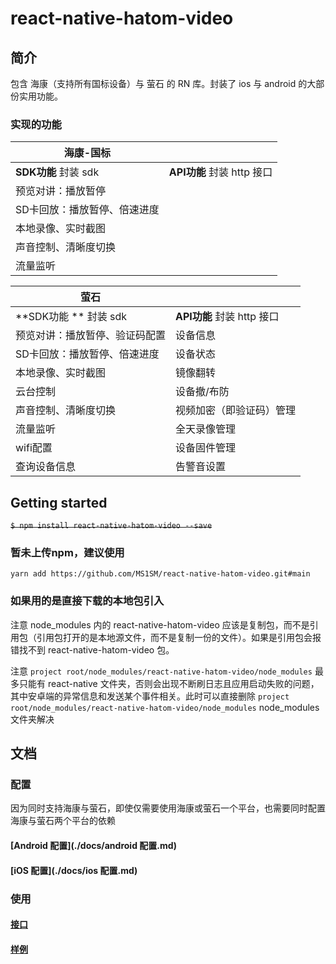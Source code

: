 # react-native-hatom-video

## 简介

包含 海康（支持所有国标设备）与 萤石 的 RN 库。封装了 ios 与 android 的大部份实用功能。

### 实现的功能

| 海康-国标                    |                            |
| ---------------------------- | -------------------------- |
| **SDK功能** 封装 sdk         | **API功能** 封装 http 接口 |
| 预览对讲：播放暂停           |                            |
| SD卡回放：播放暂停、倍速进度 |                            |
| 本地录像、实时截图           |                            |
| 声音控制、清晰度切换         |                            |
| 流量监听                     |                            |

| 萤石                           |                            |
| ------------------------------ | -------------------------- |
| **SDK功能 ** 封装 sdk          | **API功能** 封装 http 接口 |
| 预览对讲：播放暂停、验证码配置 | 设备信息                   |
| SD卡回放：播放暂停、倍速进度   | 设备状态                   |
| 本地录像、实时截图             | 镜像翻转                   |
| 云台控制                       | 设备撤/布防                |
| 声音控制、清晰度切换           | 视频加密（即验证码）管理   |
| 流量监听                       | 全天录像管理               |
| wifi配置                       | 设备固件管理               |
| 查询设备信息                   | 告警音设置                 |



## Getting started

~~`$ npm install react-native-hatom-video --save`~~

### 暂未上传npm，建议使用

`yarn add https://github.com/MS1SM/react-native-hatom-video.git#main`

### 如果用的是直接下载的本地包引入

注意 node_modules 内的 react-native-hatom-video 应该是复制包，而不是引用包（引用包打开的是本地源文件，而不是复制一份的文件）。如果是引用包会报错找不到 react-native-hatom-video 包。

注意 `project root/node_modules/react-native-hatom-video/node_modules` 最多只能有 react-native 文件夹，否则会出现不断刷日志且应用启动失败的问题，其中安卓端的异常信息和发送某个事件相关。此时可以直接删除  `project root/node_modules/react-native-hatom-video/node_modules`  node_modules 文件夹解决

## 文档

### 配置

因为同时支持海康与萤石，即使仅需要使用海康或萤石一个平台，也需要同时配置海康与萤石两个平台的依赖

#### [Android 配置](./docs/android 配置.md)

#### [iOS 配置](./docs/ios 配置.md)

### 使用

#### [接口](./docs/接口.md)

#### [样例](./example)